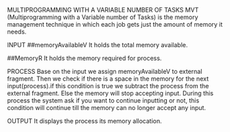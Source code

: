MULTIPROGRAMMING WITH A VARIABLE NUMBER OF TASKS
MVT (Multiprogramming with a Variable number of Tasks) is the memory management technique in which each job gets just the amount of memory it needs.

INPUT
##memoryAvailableV
It holds the total memory available.

##MemoryR
It holds the memory required for process.


PROCESS
Base on the input  we assign memoryAvailableV to external fragment. Then we check if there is a space in the memory  for the next input(process).if this condition is true we subtract the process from the  external fragment. Else the memory will stop accepting input. During this process the system ask if you want to continue inputting or not, this condition will continue till the memory can no longer accept any input. 

OUTPUT
It displays the process its memory allocation.
